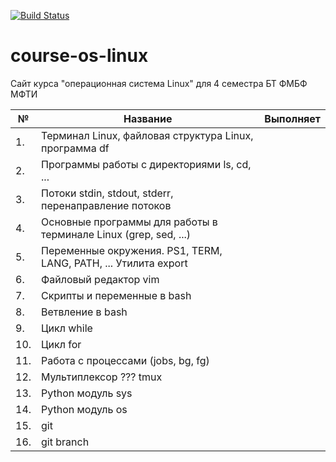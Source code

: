 [![Build Status](https://travis-ci.com/gemial/course-os-linux.svg?branch=main)](https://travis-ci.com/gemial/course-os-linux)

# course-os-linux
Сайт курса "операционная система Linux" для 4 семестра БТ ФМБФ МФТИ

|  №  |                             Название                             | Выполняет |
|-----|------------------------------------------------------------------|-----------|
|  1. | Терминал Linux, файловая структура Linux, программа df           |           |
|  2. | Программы работы с директориями ls, cd, ...                      |           |
|  3. | Потоки stdin, stdout, stderr, перенаправление потоков            |           |
|  4. | Основные программы для работы в терминале Linux (grep, sed, ...) |           |
|  5. | Переменные окружения. PS1, TERM, LANG, PATH, ... Утилита export  |           |
|  6. | Файловый редактор vim                                            |           |
|  7. | Скрипты и переменные в bash                                      |           |
|  8. | Ветвление в bash                                                 |           |
|  9. | Цикл while                                                       |           |
| 10. | Цикл for                                                         |           |
| 11. | Работа с процессами (jobs, bg, fg)                               |           |
| 12. | Мультиплексор ??? tmux                                           |           |
| 13. | Python модуль sys                                                |           |
| 14. | Python модуль os                                                 |           |
| 15. | git                                                              |           |
| 16. | git branch                                                       |           |

